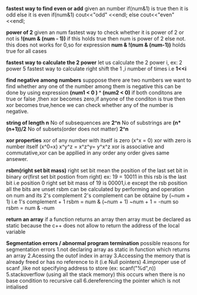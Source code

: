 **fastest way to find even or add**
given an number if(num&1) is true then it is odd else it is even
if(num&1)
cout<<"odd" <<endl;
else
cout<<"even" <<endl;

**power of 2**
given an num fastest way to check whether it is power of 2 or not is
**!(num & (num - 1))** if this holds true then num is power of 2 else not.
this does not works for 0,so for expression **num & !(num & (num-1))** holds true for all cases

**fastest way to calculate the 2 power**
let us calculate the 2 power i, ex: 2 power 5
fastest way to calculate right shift the 1 ,i number of times i.e **1<<i**

**find negative among numbers**
supppose there are two numbers we want to find whether any one of the number among them is negative
this can be done by using expression **(num1 < 0 ) ^ (num2 < 0)**
if both conditons are true or false ,then xor becomes zero,if anyone of the conditon is true then xor becomes true,hence we can check whether any of the number is negative.

**string of length n**
No of subsequences are **2^n**
No of substrings are **(n\*(n+1))/2**
No of subsets(order does not matter) **2^n**

**xor properties**
xor of any number with itself is zero (x^x = 0)
xor with zero is number itself (x^0=x)
x^y^z = x^z^y= y^x^z xor is associative and commutative,xor can be appllied in any order
any order gives same ansewer.

**rsbm(right set bit mass)**
right set bit mean the position of the last set bit in binary or(first set bit postion from right)
ex: 19 = 10011 in this rsb is the last bit i.e position 0
right set bit mass of 19 is 00001,i.e except the rsb position all the bits are unset
rsbm can be calculated by performing and operation on num and its 2's complement
2's complement can be obtaine by (~num + 1) i.e 1's complement + 1
rsbm = num & (~num + 1)
~num + 1 = -num
so
rsbm = num & -num

**return an array**
if a function returns an array then array must be declared as static because the c++ does not allow to return the address of the local variable

**Segmentation errors / abnormal program termination**
possible reasons for segmentation errors
1.not declaring array as static in function which returns an array
2.Acessing the outof index in array
3.Accessing the memory that is already freed or has no reference to it (i.e Null pointers)
4.improper use of scanf ,like not specifying address to store (ex: scanf("%d",n))
5.stackoverflow (using all the stack memory) this occurs when there is no base condition to recursive call
6.dereferencing the pointer which is not intialised
